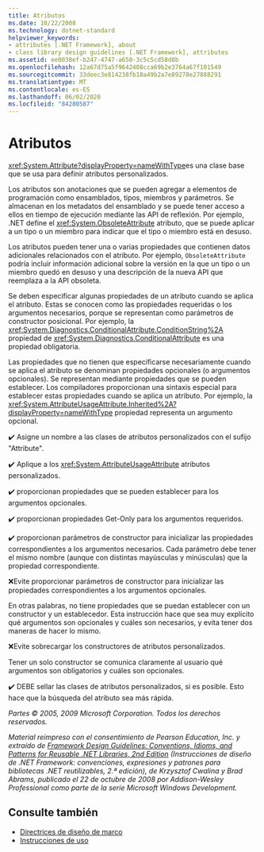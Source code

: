 ```yaml
---
title: Atributos
ms.date: 10/22/2008
ms.technology: dotnet-standard
helpviewer_keywords:
- attributes [.NET Framework], about
- class library design guidelines [.NET Framework], attributes
ms.assetid: ee0038ef-b247-4747-a650-3c5c5cd58d8b
ms.openlocfilehash: 12a67d75a5f9642408cca69b2e3764a67f101549
ms.sourcegitcommit: 33deec3e814238fb18a49b2a7e89278e27888291
ms.translationtype: MT
ms.contentlocale: es-ES
ms.lasthandoff: 06/02/2020
ms.locfileid: "84280587"
---
```

# <a name="attributes"></a>Atributos

<xref:System.Attribute?displayProperty=nameWithType>es una clase base que se usa para definir atributos personalizados.

 Los atributos son anotaciones que se pueden agregar a elementos de programación como ensamblados, tipos, miembros y parámetros. Se almacenan en los metadatos del ensamblado y se puede tener acceso a ellos en tiempo de ejecución mediante las API de reflexión. Por ejemplo, .NET define el <xref:System.ObsoleteAttribute> atributo, que se puede aplicar a un tipo o un miembro para indicar que el tipo o miembro está en desuso.

 Los atributos pueden tener una o varias propiedades que contienen datos adicionales relacionados con el atributo. Por ejemplo, `ObsoleteAttribute` podría incluir información adicional sobre la versión en la que un tipo o un miembro quedó en desuso y una descripción de la nueva API que reemplaza a la API obsoleta.

 Se deben especificar algunas propiedades de un atributo cuando se aplica el atributo. Estas se conocen como las propiedades requeridas o los argumentos necesarios, porque se representan como parámetros de constructor posicional. Por ejemplo, la <xref:System.Diagnostics.ConditionalAttribute.ConditionString%2A> propiedad de <xref:System.Diagnostics.ConditionalAttribute> es una propiedad obligatoria.

 Las propiedades que no tienen que especificarse necesariamente cuando se aplica el atributo se denominan propiedades opcionales (o argumentos opcionales). Se representan mediante propiedades que se pueden establecer. Los compiladores proporcionan una sintaxis especial para establecer estas propiedades cuando se aplica un atributo. Por ejemplo, la <xref:System.AttributeUsageAttribute.Inherited%2A?displayProperty=nameWithType> propiedad representa un argumento opcional.

 ✔️ Asigne un nombre a las clases de atributos personalizados con el sufijo "Attribute".

 ✔️ Aplique a los <xref:System.AttributeUsageAttribute> atributos personalizados.

 ✔️ proporcionan propiedades que se pueden establecer para los argumentos opcionales.

 ✔️ proporcionan propiedades Get-Only para los argumentos requeridos.

 ✔️ proporcionan parámetros de constructor para inicializar las propiedades correspondientes a los argumentos necesarios. Cada parámetro debe tener el mismo nombre (aunque con distintas mayúsculas y minúsculas) que la propiedad correspondiente.

 ❌Evite proporcionar parámetros de constructor para inicializar las propiedades correspondientes a los argumentos opcionales.

 En otras palabras, no tiene propiedades que se puedan establecer con un constructor y un establecedor. Esta instrucción hace que sea muy explícito qué argumentos son opcionales y cuáles son necesarios, y evita tener dos maneras de hacer lo mismo.

 ❌Evite sobrecargar los constructores de atributos personalizados.

 Tener un solo constructor se comunica claramente al usuario qué argumentos son obligatorios y cuáles son opcionales.

 ✔️ DEBE sellar las clases de atributos personalizados, si es posible. Esto hace que la búsqueda del atributo sea más rápida.

 *Partes &copy; 2005, 2009 Microsoft Corporation. Todos los derechos reservados.*

 *Material reimpreso con el consentimiento de Pearson Education, Inc. y extraído de [Framework Design Guidelines: Conventions, Idioms, and Patterns for Reusable .NET Libraries, 2nd Edition](https://www.informit.com/store/framework-design-guidelines-conventions-idioms-and-9780321545619) (Instrucciones de diseño de .NET Framework: convenciones, expresiones y patrones para bibliotecas .NET reutilizables, 2.ª edición), de Krzysztof Cwalina y Brad Abrams, publicado el 22 de octubre de 2008 por Addison-Wesley Professional como parte de la serie Microsoft Windows Development.*

## <a name="see-also"></a>Consulte también

- [Directrices de diseño de marco](index.md)
- [Instrucciones de uso](usage-guidelines.md)
